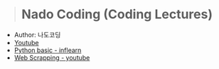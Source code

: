 > # Nado Coding (Coding Lectures)

- Author: 나도코딩
- [Youtube](https://www.youtube.com/channel/UC7iAOLiALt2rtMVAWWl4pnw)
- [Python basic - inflearn](https://www.inflearn.com/course/%EB%82%98%EB%8F%84%EC%BD%94%EB%94%A9-%ED%8C%8C%EC%9D%B4%EC%8D%AC-%EA%B8%B0%EB%B3%B8)
- [Web Scrapping - youtube](https://www.youtube.com/watch?v=yQ20jZwDjTE&list=PLMsa_0kAjjrd8hYYCwbAuDsXZmHpqHvlV&index=4&t=16352s)
